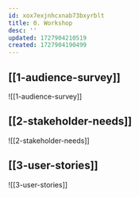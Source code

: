 ```yaml
---
id: xox7exjnhcxnab73bxyrblt
title: 0. Workshop
desc: ''
updated: 1727904210519
created: 1727904190499
---
```


## [[1-audience-survey]]

![[1-audience-survey]]

## [[2-stakeholder-needs]]

![[2-stakeholder-needs]]

## [[3-user-stories]]

![[3-user-stories]]
